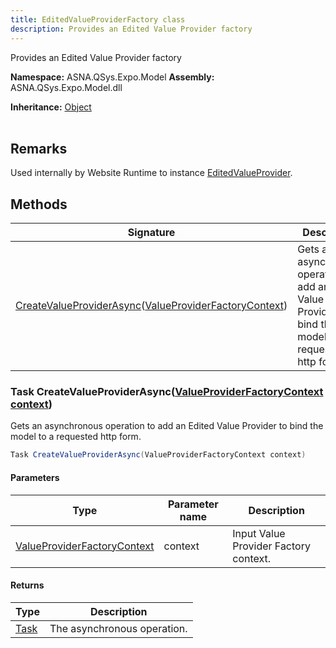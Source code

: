 ```yaml
---
title: EditedValueProviderFactory class
description: Provides an Edited Value Provider factory
---
```


Provides an Edited Value Provider factory

**Namespace:** ASNA.QSys.Expo.Model
**Assembly:** ASNA.QSys.Expo.Model.dll

**Inheritance:** [Object](https://docs.microsoft.com/en-us/dotnet/api/system.object)
<br>
<br>

## Remarks

Used internally by Website Runtime to instance [EditedValueProvider](/reference/expo/qsys-expo-model/edited-value-provider.html).

## Methods

| Signature | Description |
| --- | --- |
| [CreateValueProviderAsync](#task-createvalueproviderasyncvalueproviderfactorycontext-context)([ValueProviderFactoryContext](https://learn.microsoft.com/en-us/dotnet/api/microsoft.aspnetcore.mvc.modelbinding.valueproviderfactorycontext?view=aspnetcore-8.0)) | Gets an asynchronous operation to add an Edited Value Provider to bind the model to a requested http form.

### Task CreateValueProviderAsync([ValueProviderFactoryContext context](https://learn.microsoft.com/en-us/dotnet/api/microsoft.aspnetcore.mvc.modelbinding.valueproviderfactorycontext?view=aspnetcore-8.0))

Gets an asynchronous operation to add an Edited Value Provider to bind the model to a requested http form.

```cs
Task CreateValueProviderAsync(ValueProviderFactoryContext context)
```

#### Parameters

| Type | Parameter name | Description
| --- | --- | ---
| [ValueProviderFactoryContext](https://learn.microsoft.com/en-us/dotnet/api/microsoft.aspnetcore.mvc.modelbinding.valueproviderfactorycontext?view=aspnetcore-8.0) | context | Input Value Provider Factory context.

#### Returns

| Type | Description
| --- | ---
| [Task](https://docs.microsoft.com/en-us/dotnet/api/system.threading.tasks.taskscheduler) | The asynchronous operation.
